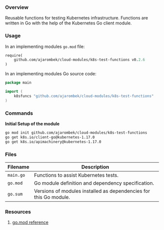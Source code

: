 ### Overview

Reusable functions for testing Kubernetes infrastructure.  Functions are written in Go with the help of the Kubernetes 
Go client module.

### Usage

In an implementing modules `go.mod` file:

```go.mod
require(
    github.com/ajarombek/cloud-modules/k8s-test-functions v0.2.6
)
```

In an implementing modules Go source code:

```go
package main

import (
	k8sfuncs "github.com/ajarombek/cloud-modules/k8s-test-functions"
)
```

### Commands

**Initial Setup of the module**

```bash
go mod init github.com/ajarombek/cloud-modules/k8s-test-functions
go get k8s.io/client-go@kubernetes-1.17.0
go get k8s.io/apimachinery@kubernetes-1.17.0
```

### Files

| Filename                 | Description                                                                                  |
|--------------------------|----------------------------------------------------------------------------------------------|
| `main.go`                | Functions to assist Kubernetes tests.                                                        |
| `go.mod`                 | Go module definition and dependency specification.                                           |
| `go.sum`                 | Versions of modules installed as dependencies for this Go module.                            |

### Resources

1. [go.mod reference](https://golang.org/ref/mod)